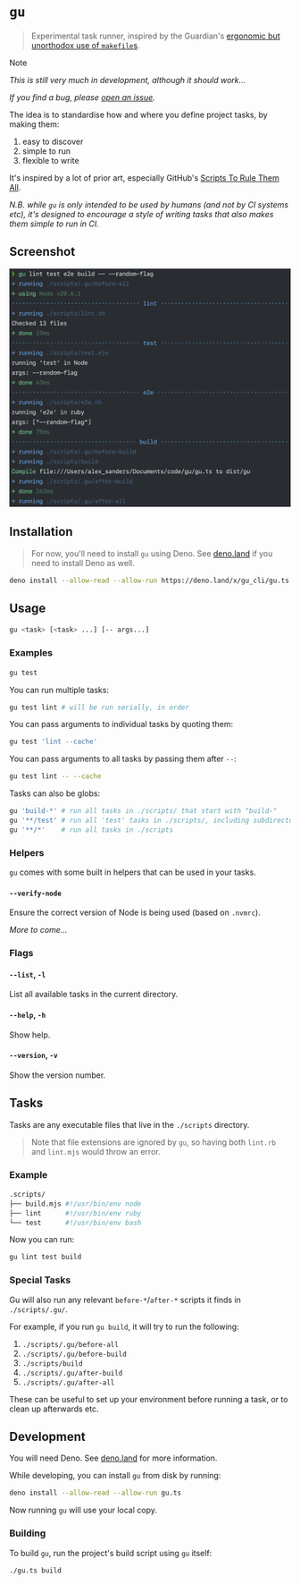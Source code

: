 # `gu`

> Experimental task runner, inspired by the Guardian's
> [ergonomic but unorthodox use of `makefile`s](https://github.com/search?q=org%3Aguardian%20.PHONY%3A&type=code).

> [!NOTE]
>
> _This is still very much in development, although it should work…_
>
> _If you find a bug, please
> [open an issue](https://github.com/guardian/gu/issues)._

The idea is to standardise how and where you define project tasks, by making
them:

1. easy to discover
2. simple to run
3. flexible to write

It's inspired by a lot of prior art, especially GitHub's
[Scripts To Rule Them All](https://github.com/github/scripts-to-rule-them-all).

_N.B. while `gu` is only intended to be used by humans (and not by CI systems
etc), it's designed to encourage a style of writing tasks that also makes them
simple to run in CI._

## Screenshot

<img src="assets/screenshot.png" width="570" alt="screenshot of gu running" >

## Installation

> For now, you'll need to install `gu` using Deno. See
> [deno.land](https://docs.deno.com/runtime/manual/getting_started/installation)
> if you need to install Deno as well.

```sh
deno install --allow-read --allow-run https://deno.land/x/gu_cli/gu.ts
```

## Usage

```sh
gu <task> [<task> ...] [-- args...]
```

### Examples

```sh
gu test
```

You can run multiple tasks:

```sh
gu test lint # will be run serially, in order
```

You can pass arguments to individual tasks by quoting them:

```sh
gu test 'lint --cache'
```

You can pass arguments to all tasks by passing them after `--`:

```sh
gu test lint -- --cache
```

Tasks can also be globs:

```sh
gu 'build-*' # run all tasks in ./scripts/ that start with "build-"
gu '**/test' # run all 'test' tasks in ./scripts/, including subdirectories
gu '**/*'    # run all tasks in ./scripts
```

### Helpers

`gu` comes with some built in helpers that can be used in your tasks.

#### `--verify-node`

Ensure the correct version of Node is being used (based on `.nvmrc`).

_More to come..._

### Flags

#### `--list`, `-l`

List all available tasks in the current directory.

#### `--help`, `-h`

Show help.

#### `--version`, `-v`

Show the version number.

## Tasks

Tasks are any executable files that live in the `./scripts` directory.

> Note that file extensions are ignored by `gu`, so having both `lint.rb` and
> `lint.mjs` would throw an error.

### Example

```sh
.scripts/
├── build.mjs #!/usr/bin/env node
├── lint      #!/usr/bin/env ruby
└── test      #!/usr/bin/env bash
```

Now you can run:

```sh
gu lint test build
```

### Special Tasks

Gu will also run any relevant `before-*`/`after-*` scripts it finds in
`./scripts/.gu/`.

For example, if you run `gu build`, it will try to run the following:

1. `./scripts/.gu/before-all`
2. `./scripts/.gu/before-build`
3. `./scripts/build`
4. `./scripts/.gu/after-build`
5. `./scripts/.gu/after-all`

These can be useful to set up your environment before running a task, or to
clean up afterwards etc.

## Development

You will need Deno. See [deno.land](https://deno.land) for more information.

While developing, you can install `gu` from disk by running:

```sh
deno install --allow-read --allow-run gu.ts
```

Now running `gu` will use your local copy.

### Building

To build `gu`, run the project's build script using `gu` itself:

```sh
./gu.ts build
```
